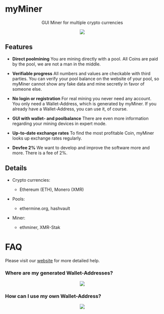 # myMiner
<p align="center">
  GUI Miner for multiple crypto currencies
</p>


<p align="center">
  <img src="https://myminer.org/themes/myMiner/assets/downloads/GuiForum2.png">
</p>



## Features

- **Direct poolmining**
  You are mining directly with a pool. All Coins are paid by the pool, we are not a man in the middle.

- **Verifiable progress**
  All numbers and values are checkable with third parties. You can verify your pool balance on the website of your pool, so myMiner cannot show any fake data and mine secretly in favor of someone else.

- **No login or registration**
  For real mining you never need any account. You only need a Wallet-Address, which is generated by myMiner. If you already have a Wallet-Address, you can use it, of course. 

- **GUI with wallet- and poolbalance**
  There are even more information regarding your mining devices in expert mode. 

- **Up-to-date exchange rates**
  To find the most profitable Coin, myMiner looks up exchange rates regularly.

- **Devfee 2%**
  We want to develop and improve the software more and more. There is a fee of 2%. 


## Details
- Crypto currencies:
  - Ethereum (ETH), Monero (XMR)
  
- Pools:
  - ethermine.org, hashvault
  
- Miner:
  - ethminer, XMR-Stak


# FAQ

Please visit our [website](https://myminer.org/FAQ) for more detailed help.

### Where are my generated Wallet-Addresses?

<p align="center">
  <img src="https://myminer.org/themes/myMiner/assets/downloads/7(1)-Find Wallets.png">
</p>


### How can I use my own Wallet-Address?

<p align="center">
  <img src="https://myminer.org/themes/myMiner/assets/downloads/find-settings.png">
</p>
